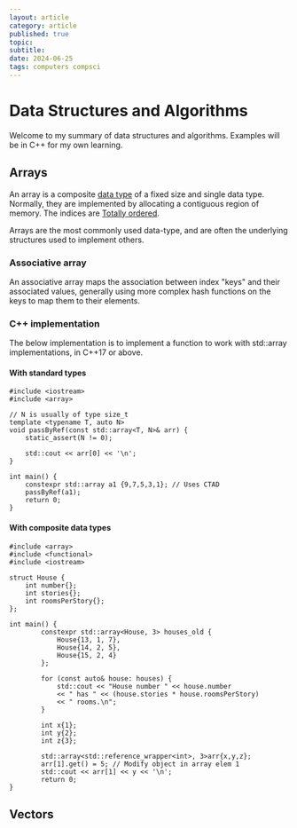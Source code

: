 ```yaml
---
layout: article
category: article
published: true
topic: 
subtitle: 
date: 2024-06-25
tags: computers compsci
---
```


# Data Structures and Algorithms
Welcome to my summary of data structures and algorithms. Examples will be
in C++ for my own learning.

## Arrays
An array is a composite [data type](https://en.wikipedia.org/wiki/Data_type)
of a fixed size and single data type. Normally, they are implemented by
allocating a contiguous region of memory. The indices are [Totally ordered](https://en.wikipedia.org/wiki/Total_order).

Arrays are the most commonly used data-type, and are often the underlying
structures used to implement others.

### Associative array
An associative array maps the association between index "keys" and their
associated values, generally using more complex hash functions on the
keys to map them to their elements.

### C++ implementation
The below implementation is to implement a function to work with std::array
implementations, in C++17 or above.

#### With standard types
```
#include <iostream>
#include <array>

// N is usually of type size_t
template <typename T, auto N>
void passByRef(const std::array<T, N>& arr) {
	static_assert(N != 0);
	
	std::cout << arr[0] << '\n';
}

int main() {
	constexpr std::array a1 {9,7,5,3,1}; // Uses CTAD
	passByRef(a1);
	return 0;
}
```

#### With composite data types
```
#include <array>
#include <functional>
#include <iostream>

struct House {
	int number{};
	int stories{};
	int roomsPerStory{};
};

int main() {
		constexpr std::array<House, 3> houses_old {
			House{13, 1, 7},
			House{14, 2, 5},
			House{15, 2, 4}
		};

		for (const auto& house: houses) {
			std::cout << "House number " << house.number
			<< " has " << (house.stories * house.roomsPerStory)
			<< " rooms.\n";
		}

		int x{1};
		int y{2};
		int z{3};

		std::array<std::reference_wrapper<int>, 3>arr{x,y,z};
		arr[1].get() = 5; // Modify object in array elem 1
		std::cout << arr[1] << y << '\n';
		return 0;
}
```

## Vectors

